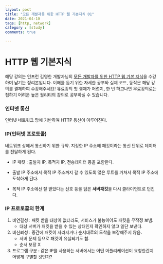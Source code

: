 ```yaml
---
layout: post
title: "모든 개발자를 위한 HTTP 웹 기본지식 01"
date: 2021-04-10
tags: [http, network]
category : [study]
comments: true

---
```




# HTTP 웹 기본지식

해당 강의는 인프런 김영한 개발자님의 [모든 개발자를 위한 HTTP 웹 기본 지식]([https://www.inflearn.com/course/http-%EC%9B%B9-%EB%84%A4%ED%8A%B8%EC%9B%8C%ED%81%AC](https://www.inflearn.com/course/http-웹-네트워크))을 수강하며 남기는 정리본입니다. 이해를 돕기 위한 자세한 공부와 실제 코드, 동작은 해당 강의를 결제하여 수강해주세요! 유료강의 첫 결제가 어렵지, 한 번 하고나면 무료강의로는 접하기 어려운 높은 퀄리티의 강의로 공부하실 수 있습니다.



### 인터넷 통신

인터넷 네트워크 망에 기반하여 HTTP 통신이 이루어진다.



### IP(인터넷 프로토콜)

네트워크 상에서 통신하기 위한 규약. 지정한 IP 주소에 패킷이라는 통신 단위로 데이터를 전달하게 된다.

- IP 패킷 : 출발지 IP, 목적지 IP, 전송데이터 등을 포함한다.

- 출발 IP 주소에서 목적 IP 주소까지 갈 수 있도록 많은 루트를 거쳐서 목적 IP 주소에 도착하게 된다.
- 목적 IP 주소에선 잘 받았다는 신호 등을 담은 **서버패킷**을 다시 클라이언트로 던진다.



### IP 프로토콜의 한계

1. 비연결성 : 패킷 받을 대상이 없더라도, 서비스가 불능이어도 패킷을 무작정 보냄.
   - 대상 서버가 패킷을 받을 수 있는 상태인지 확인하지 않고 일단 보낸다.
2. 비신뢰성 : 중간에 패킷이 사라지거나 순서대로의 도착을 보장해주지 않음.
   - 서버 문제 등으로 패킷이 유실되기도 함.
   - 순서 보장 X 
3. 프로그램 구분 : 같은 IP를 사용하는 서버에서는 어떤 어플리케이션이 요청한건지 어떻게 구별할 것인가?

